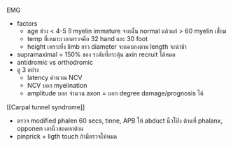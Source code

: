 EMG
- factors 
	- age ช่วง < 4-5 ปี myelin immature จากนั้น normal แล้วแก่ > 60 myelin เสื่อม
	- temp ที่เหมาะเวลาตรวจคือ 32 hand และ 30 foot
	- height เพราะยิ่ง limb ยาว diameter จะแคบลงตาม length จะนำช้า
- supramaximal = 150% ของ ระดับที่กระตุ้น axin recruit ได้หมด
- antidromic vs orthodromic
- ดู 3 อย่าง
	- latency คำนวณ NCV
	- NCV บอก myelination
	- amplitude บอก จำนวน axon = บอก degree damage/prognosis ได้

[[Carpal tunnel syndrome]]
- ตรวจ modified phalen 60 secs, tinne, APB ให้ abduct นิ้วโป้ง ต้านที่ phalanx, opponen เอานิ้วสอดยกต้าน
- pinprick + ligth touch ถ้ามีตรวจให้หมด

